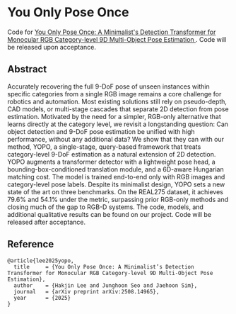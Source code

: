 # You Only Pose Once

Code for [You Only Pose Once: A Minimalist's Detection Transformer for Monocular RGB Category-level 9D Multi-Object Pose Estimation
](https://arxiv.org/abs/2508.14965).
Code will be released upon acceptance.

## Abstract
Accurately recovering the full 9-DoF pose of unseen instances within specific categories from a single RGB image remains a core challenge for robotics and automation. Most existing solutions still rely on pseudo-depth, CAD models, or multi-stage cascades that separate 2D detection from pose estimation. Motivated by the need for a simpler, RGB-only alternative that learns directly at the category level, we revisit a longstanding question: Can object detection and 9-DoF pose estimation be unified with high performance, without any additional data? We show that they can with our method, YOPO, a single-stage, query-based framework that treats category-level 9-DoF estimation as a natural extension of 2D detection. YOPO augments a transformer detector with a lightweight pose head, a bounding-box-conditioned translation module, and a 6D-aware Hungarian matching cost. The model is trained end-to-end only with RGB images and category-level pose labels. Despite its minimalist design, YOPO sets a new state of the art on three benchmarks. On the REAL275 dataset, it achieves 79.6%  and 54.1% under the  metric, surpassing prior RGB-only methods and closing much of the gap to RGB-D systems. The code, models, and additional qualitative results can be found on our project.
Code will be released after acceptance.

## Reference
```
@article{lee2025yopo,
  title     = {You Only Pose Once: A Minimalist’s Detection Transformer for Monocular RGB Category-level 9D Multi-Object Pose Estimation},
  author    = {Hakjin Lee and Junghoon Seo and Jaehoon Sim},
  journal   = {arXiv preprint arXiv:2508.14965},
  year      = {2025}
}
```
